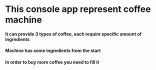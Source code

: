 # **This console app represent coffee machine**
#### It can provide 3 types of coffee, each require specific amount of ingredients
#### Machine has some ingredients from the start
#### In order to buy more coffee you need to fill it
